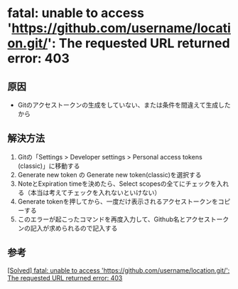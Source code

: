 # fatal: unable to access 'https://github.com/username/location.git/': The requested URL returned error: 403
## 原因
- Gitのアクセストークンの生成をしていない、または条件を間違えて生成したから
## 解決方法
1. Gitの「Settings > Developer settings > Personal access tokens (classic)」に移動する
2. Generate new token の Generate new token(classic)を選択する
3. NoteとExpiration timeを決めたら、Select scopesの全てにチェックを入れる（本当は考えてチェックを入れないといけない）
4. Generate tokenを押してから、一度だけ表示されるアクセストークンをコピーする
5. このエラーが起こったコマンドを再度入力して、Github名とアクセストークンの記入が求められるので記入する

## 参考
[[Solved] fatal: unable to access 'https://github.com/username/location.git/': The requested URL returned error: 403](https://namespaceit.com/blog/fatal-unable-to-access-the-requested-url-returned-error-403)
